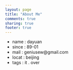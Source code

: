 ```yaml
---
layout: page
title: "About Me"
comments: true
sharing: true
footer: true
---
```

<div class="self">
  <ul>
    <li>name : dayuan</li>
    <li>since : 89-01</li>
    <li>mail : geniusew@gmail.com</li>
    <li>locat : beijing</li>
    <li>tags : it . over</li>
  </ul>
</div>